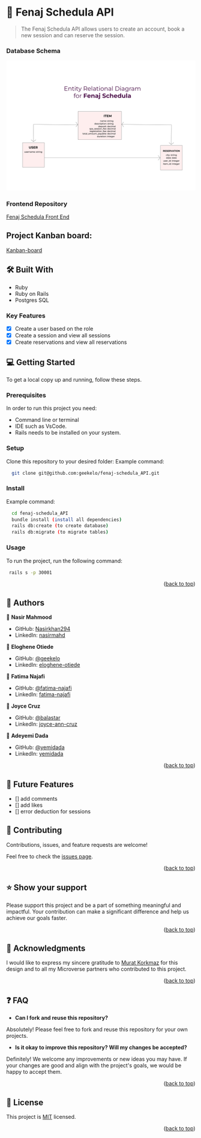 <a name="readme-top"></a>
# 🏥 Fenaj Schedula API <a name="about-project"></a>

> The Fenaj Schedula API allows users to create an account, book a new session and can reserve the session.


### Database Schema <a name="ER-diagram"></a>

<div align="center">
 <img src="./fenaj-schedula.jpg" alt="schema" width="600"  height="auto" />
  <br/>
</div>                                       

### Frontend Repository
[Fenaj Schedula Front End](https://github.com/geekelo/fenaj-schedula)

## Project Kanban board:
[Kanban-board](https://github.com/users/geekelo/projects/3)

## 🛠 Built With <a name="built-with"></a>

  <ul>
    <li>Ruby</li>
    <li>Ruby on Rails</li>
    <li>Postgres SQL</li>
  </ul>

### Key Features <a name="key-features"></a>

- [x] Create a user based on the role
- [x] Create a session and view all sessions
- [x] Create reservations and view all reservations

## 💻 Getting Started <a name="getting-started"></a>

To get a local copy up and running, follow these steps.

### Prerequisites

In order to run this project you need:

- Command line or terminal
- IDE such as VsCode.
- Rails needs to be installed on your system.

### Setup

Clone this repository to your desired folder:
Example command:

```sh
  git clone git@github.com:geekelo/fenaj-schedula_API.git
```

### Install

Example command:

```sh
  cd fenaj-schedula_API
  bundle install (install all dependencies)
  rails db:create (to create database)
  rails db:migrate (to migrate tables)

```

### Usage

To run the project, run the following command:

```sh
 rails s -p 30001

```

<p align="right">(<a href="#readme-top">back to top</a>)</p>

<!-- AUTHORS -->

## 👥 Authors <a name="authors"></a>

👤 **Nasir Mahmood**

- GitHub: [Nasirkhan294](https://github.com/Nasirkhan294)
- LinkedIn: [nasirmahd](https://www.linkedin.com/in/nasirmahd/)

👤 **Eloghene Otiede**

- GitHub: [@geekelo](https://github.com/geekelo)
- LinkedIn: [eloghene-otiede](https://www.linkedin.com/in/eloghene-otiede-b146a3232/)
  
👤 **Fatima Najafi**

- GitHub: [@fatima-najafi](https://github.com/fatima-najafi)
- LinkedIn: [fatima-najafi](https://www.linkedin.com/in/fatima-najafi/)

👤 **Joyce Cruz**

- GitHub: [@balastar](https://github.com/balatstar)
- LinkedIn: [joyce-ann-cruz](https://www.linkedin.com/in/joyce-ann-cruz-668a41a7/)

👤 **Adeyemi Dada**

- GitHub: [@yemidada](https://github.com/yemidada)
- LinkedIn: [yemidada](https://www.linkedin.com/in/yemidada/)

<p align="right">(<a href="#readme-top">back to top</a>)</p>

## 🔭 Future Features <a name="future-features"></a>

- [] add comments
- [] add likes  
- [] error deduction for sessions

<!-- CONTRIBUTING -->

## 🤝 Contributing <a name="contributing"></a>

Contributions, issues, and feature requests are welcome!

Feel free to check the [issues page](../../issues/).

<p align="right">(<a href="#readme-top">back to top</a>)</p>

<!-- SUPPORT -->

## ⭐️ Show your support <a name="support"></a>

Please support this project and be a part of something meaningful and impactful. Your contribution can make a significant difference and help us achieve our goals faster.

<p align="right">(<a href="#readme-top">back to top</a>)</p>

<!-- ACKNOWLEDGEMENTS -->

## 🙏 Acknowledgments <a name="acknowledgements"></a>

I would like to express my sincere gratitude to [Murat Korkmaz](https://www.behance.net/gallery/26425031/Vespa-Responsive-Redesign) for this design and to all my Microverse partners who contributed to this project.

<p align="right">(<a href="#readme-top">back to top</a>)</p>

## :question: FAQ <a name="faq"></a>

- **Can I fork and reuse this repository?**

Absolutely! Please feel free to fork and reuse this repository for your own projects.

- **Is it okay to improve this repository? Will my changes be accepted?**

Definitely! We welcome any improvements or new ideas you may have. If your changes are good and align with the project's goals, we would be happy to accept them.


<p align="right">(<a href="#readme-top">back to top</a>)</p>

<!-- LICENSE -->

## 📝 License <a name="license"></a>

This project is [MIT](./LICENSE) licensed.

<p align="right">(<a href="#readme-top">back to top</a>)</p>